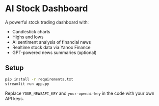 # AI Stock Dashboard

A powerful stock trading dashboard with:

- Candlestick charts
- Highs and lows
- AI sentiment analysis of financial news
- Realtime stock data via Yahoo Finance
- GPT-powered news summaries (optional)

## Setup

```bash
pip install -r requirements.txt
streamlit run app.py
```

Replace `YOUR_NEWSAPI_KEY` and `your-openai-key` in the code with your own API keys.